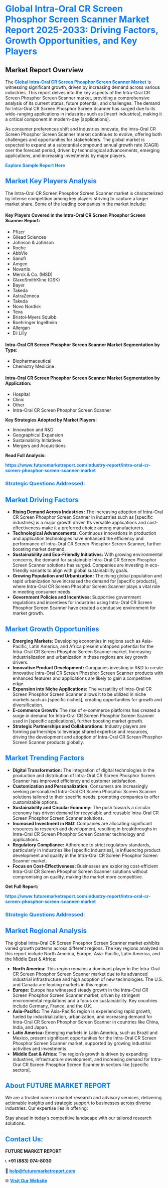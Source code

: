 <h1 style="color: #007BFF;">Global Intra-Oral CR Screen Phosphor Screen Scanner Market Report 2025-2033: Driving Factors, Growth Opportunities, and Key Players</h1>

<section id="overview">
<h2>Market Report Overview</h2>
<p>The <a href="https://www.futuremarketreport.com/industry-report/intra-oral-cr-screen-phosphor-screen-scanner-market" style="color: #007BFF; text-decoration: none;"><strong>Global Intra-Oral CR Screen Phosphor Screen Scanner Market</strong></a> is witnessing significant growth, driven by increasing demand across various industries. This report delves into the key aspects of the Intra-Oral CR Screen Phosphor Screen Scanner market, providing a comprehensive analysis of its current status, future potential, and challenges. The demand for Intra-Oral CR Screen Phosphor Screen Scanner has surged due to its wide-ranging applications in industries such as [insert industries], making it a critical component in modern-day [applications].</p>
<p>As consumer preferences shift and industries innovate, the Intra-Oral CR Screen Phosphor Screen Scanner market continues to evolve, offering both challenges and opportunities for stakeholders. The global market is expected to expand at a substantial compound annual growth rate (CAGR) over the forecast period, driven by technological advancements, emerging applications, and increasing investments by major players.</p>
</section>

<section id="overview">
<p><a href="https://www.futuremarketreport.com/request-sample/reportId=111855" style="color: #007BFF; text-decoration: none;"><strong>Explore Sample Report Here</strong></a></p>
</section>

<section id="key-players">
<h2 style="color: #007BFF;">Market Key Players Analysis</h2>
<p>The Intra-Oral CR Screen Phosphor Screen Scanner market is characterized by intense competition among key players striving to capture a larger market share. Some of the leading companies in the market include:</p>
<h4>Key Players Covered in the Intra-Oral CR Screen Phosphor Screen Scanner Report:</h4>
<ul><li>Pfizer</li><li>Gilead Sciences</li><li>Johnson &amp; Johnson</li><li>Roche</li><li>AbbVie</li><li>Sanofi</li><li>Amgen</li><li>Novartis</li><li>Merck &amp; Co. (MSD)</li><li>GlaxoSmithKline (GSK)</li><li>Bayer</li><li>Takeda</li><li>AstraZeneca</li><li>Takeda</li><li>Novo Nordisk</li><li>Teva</li><li>Bristol-Myers Squibb</li><li>Boehringer Ingelheim</li><li>Allergan</li><li>Eli Lilly</li></ul>
<h4>Intra-Oral CR Screen Phosphor Screen Scanner Market Segmentation by Type:</h4>
<ul><li>Biopharmaceutical</li><li>Chemistry Medicine</li></ul>

<h4>Intra-Oral CR Screen Phosphor Screen Scanner Market Segmentation by Application:</h4>
<ul><li>Hospital</li><li>Clinic</li><li>Other</li><li>Intra-Oral CR Screen Phosphor Screen Scanner</li></ul>
<p><strong>Key Strategies Adopted by Market Players:</strong></p>
<ul>
<li>Innovation and R&D</li>
<li>Geographical Expansion</li>
<li>Sustainability Initiatives</li>
<li>Mergers and Acquisitions</li>
</ul>
</section>

<section>
<p><strong>Read Full Analysis: </strong></p><a href="https://www.futuremarketreport.com/industry-report/intra-oral-cr-screen-phosphor-screen-scanner-market" style="color: #007BFF; text-decoration: none;"><strong>https://www.futuremarketreport.com/industry-report/intra-oral-cr-screen-phosphor-screen-scanner-market</strong></a>
<h3 style="color: #007BFF;">Strategic Questions Addressed:</h3>
</section>

<section id="driving-factors">
<h2 style="color: #007BFF;">Market Driving Factors</h2>
<ul>
<li><strong>Rising Demand Across Industries:</strong> The increasing adoption of Intra-Oral CR Screen Phosphor Screen Scanner in industries such as [specific industries] is a major growth driver. Its versatile applications and cost-effectiveness make it a preferred choice among manufacturers.</li>
<li><strong>Technological Advancements:</strong> Continuous innovations in production and application technologies have enhanced the efficiency and performance of Intra-Oral CR Screen Phosphor Screen Scanner, further boosting market demand.</li>
<li><strong>Sustainability and Eco-Friendly Initiatives:</strong> With growing environmental concerns, the demand for sustainable Intra-Oral CR Screen Phosphor Screen Scanner solutions has surged. Companies are investing in eco-friendly variants to align with global sustainability goals.</li>
<li><strong>Growing Population and Urbanization:</strong> The rising global population and rapid urbanization have increased the demand for [specific products], where Intra-Oral CR Screen Phosphor Screen Scanner plays a vital role in meeting consumer needs.</li>
<li><strong>Government Policies and Incentives:</strong> Supportive government regulations and incentives for industries using Intra-Oral CR Screen Phosphor Screen Scanner have created a conducive environment for market growth.</li>
</ul>
</section>

<section id="growth-opportunities">
<h2 style="color: #007BFF;">Market Growth Opportunities</h2>
<ul>
<li><strong>Emerging Markets:</strong> Developing economies in regions such as Asia-Pacific, Latin America, and Africa present untapped potential for the Intra-Oral CR Screen Phosphor Screen Scanner market. Increasing industrialization and urbanization in these regions are key growth drivers.</li>
<li><strong>Innovative Product Development:</strong> Companies investing in R&D to create innovative Intra-Oral CR Screen Phosphor Screen Scanner products with enhanced features and applications are likely to gain a competitive edge.</li>
<li><strong>Expansion into Niche Applications:</strong> The versatility of Intra-Oral CR Screen Phosphor Screen Scanner allows it to be utilized in niche markets such as [specific niches], creating opportunities for growth and diversification.</li>
<li><strong>E-commerce Growth:</strong> The rise of e-commerce platforms has created a surge in demand for Intra-Oral CR Screen Phosphor Screen Scanner used in [specific applications], further boosting market growth.</li>
<li><strong>Strategic Partnerships and Collaborations:</strong> Industry players are forming partnerships to leverage shared expertise and resources, driving the development and adoption of Intra-Oral CR Screen Phosphor Screen Scanner products globally.</li>
</ul>
</section>

<section id="trending-factors">
<h2 style="color: #007BFF;">Market Trending Factors</h2>
<ul>
<li><strong>Digital Transformation:</strong> The integration of digital technologies in the production and distribution of Intra-Oral CR Screen Phosphor Screen Scanner has improved efficiency and customer satisfaction.</li>
<li><strong>Customization and Personalization:</strong> Consumers are increasingly seeking personalized Intra-Oral CR Screen Phosphor Screen Scanner solutions tailored to their specific needs, prompting companies to offer customizable options.</li>
<li><strong>Sustainability and Circular Economy:</strong> The push towards a circular economy has driven demand for recyclable and reusable Intra-Oral CR Screen Phosphor Screen Scanner solutions.</li>
<li><strong>Increased Investment in R&D:</strong> Companies are allocating significant resources to research and development, resulting in breakthroughs in Intra-Oral CR Screen Phosphor Screen Scanner technology and applications.</li>
<li><strong>Regulatory Compliance:</strong> Adherence to strict regulatory standards, particularly in industries like [specific industries], is influencing product development and quality in the Intra-Oral CR Screen Phosphor Screen Scanner market.</li>
<li><strong>Focus on Cost-Effectiveness:</strong> Businesses are exploring cost-efficient Intra-Oral CR Screen Phosphor Screen Scanner solutions without compromising on quality, making the market more competitive.</li>
</ul>
</section>

<section>
<p><strong>Get Full Report: </strong></p><a href="https://www.futuremarketreport.com/industry-report/intra-oral-cr-screen-phosphor-screen-scanner-market" style="color: #007BFF; text-decoration: none;"><strong>https://www.futuremarketreport.com/industry-report/intra-oral-cr-screen-phosphor-screen-scanner-market</strong></a>
<h3 style="color: #007BFF;">Strategic Questions Addressed:</h3>
</section>


<section id="regional-analysis">
<h2 style="color: #007BFF;">Market Regional Analysis</h2>
<p>The global Intra-Oral CR Screen Phosphor Screen Scanner market exhibits varied growth patterns across different regions. The key regions analyzed in this report include North America, Europe, Asia-Pacific, Latin America, and the Middle East & Africa:</p>
<ul>
<li><strong>North America:</strong> This region remains a dominant player in the Intra-Oral CR Screen Phosphor Screen Scanner market due to its advanced industrial infrastructure and high adoption of new technologies. The U.S. and Canada are leading markets in this region.</li>
<li><strong>Europe:</strong> Europe has witnessed steady growth in the Intra-Oral CR Screen Phosphor Screen Scanner market, driven by stringent environmental regulations and a focus on sustainability. Key countries include Germany, France, and the U.K.</li>
<li><strong>Asia-Pacific:</strong> The Asia-Pacific region is experiencing rapid growth, fueled by industrialization, urbanization, and increasing demand for Intra-Oral CR Screen Phosphor Screen Scanner in countries like China, India, and Japan.</li>
<li><strong>Latin America:</strong> Emerging markets in Latin America, such as Brazil and Mexico, present significant opportunities for the Intra-Oral CR Screen Phosphor Screen Scanner market, supported by growing industrial activities and investments.</li>
<li><strong>Middle East & Africa:</strong> The region’s growth is driven by expanding industries, infrastructure development, and increasing demand for Intra-Oral CR Screen Phosphor Screen Scanner in sectors like [specific sectors].</li>
</ul>
</section>

<footer>
<h2 style="color: #007BFF;">About FUTURE MARKET REPORT</h2>
<p>We are a trusted name in market research and advisory services, delivering actionable insights and strategic support to businesses across diverse industries. Our expertise lies in offering:</p>

<p>Stay ahead in today’s competitive landscape with our tailored research solutions.</p>

<h2 style="color: #007BFF;">Contact Us:</h2>
<p><strong>FUTURE MARKET REPORT</strong></p>
<p>📞 <strong>+91 (883) 074-8030</strong></p>
<p>📧 <strong><a href="mailto:help@futuremarketreport.com" style="color: #007BFF;">help@futuremarketreport.com</a></strong></p>
<p>🌐 <strong><a href="https://www.futuremarketreport.com/" style="color: #007BFF;">Visit Our Website</a></strong></p>
</footer>